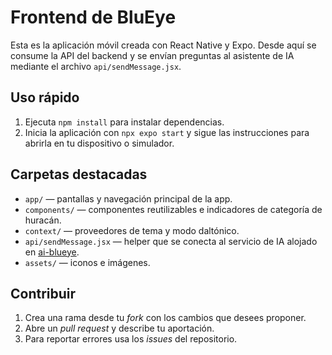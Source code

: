 # Frontend de BluEye

Esta es la aplicación móvil creada con React Native y Expo. Desde aquí se consume la API del backend y se envían preguntas al asistente de IA mediante el archivo `api/sendMessage.jsx`.

## Uso rápido
1. Ejecuta `npm install` para instalar dependencias.
2. Inicia la aplicación con `npx expo start` y sigue las instrucciones para abrirla en tu dispositivo o simulador.

## Carpetas destacadas
- `app/` — pantallas y navegación principal de la app.
- `components/` — componentes reutilizables e indicadores de categoría de huracán.
- `context/` — proveedores de tema y modo daltónico.
- `api/sendMessage.jsx` — helper que se conecta al servicio de IA alojado en [ai-blueye](https://github.com/DiegoCM1/ai-blueye).
- `assets/` — iconos e imágenes.

## Contribuir
1. Crea una rama desde tu *fork* con los cambios que desees proponer.
2. Abre un *pull request* y describe tu aportación.
3. Para reportar errores usa los *issues* del repositorio.
